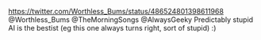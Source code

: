 https://twitter.com/Worthless_Bums/status/486524801398611968 @Worthless_Bums @TheMorningSongs @AlwaysGeeky Predictably stupid AI is the bestist (eg this one always turns right, sort of stupid) :)